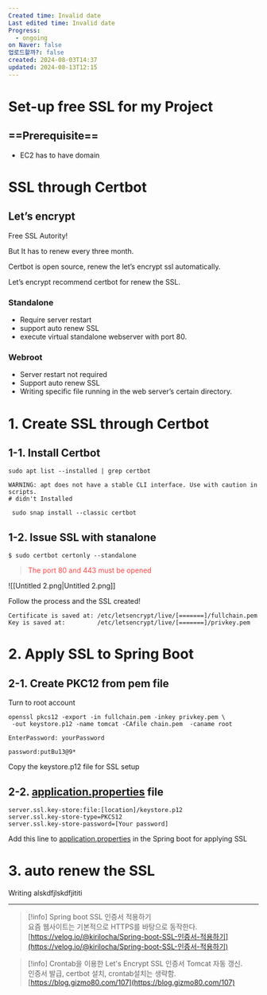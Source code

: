 ```yaml
---
Created time: Invalid date
Last edited time: Invalid date
Progress:
  - ongoing
on Naver: false
업로드할까?: false
created: 2024-08-03T14:37
updated: 2024-08-13T12:15
---
```

# Set-up free SSL for my Project

## ==Prerequisite==

- EC2 has to have domain

# SSL through Certbot

## Let’s encrypt

Free SSL Autority!

But It has to renew every three month.

  

Certbot is open source, renew the let’s encrypt ssl automatically.

Let’s encrypt recommend certbot for renew the SSL.

  

### Standalone

- Require server restart
- support auto renew SSL
- execute virtual standalone webserver with port 80.

  

  

### Webroot

- Server restart not required
- Support auto renew SSL
- Writing specific file running in the web server’s certain directory.

# 1. Create SSL through Certbot

## 1-1. Install Certbot

```Shell
sudo apt list --installed | grep certbot

WARNING: apt does not have a stable CLI interface. Use with caution in scripts.
# didn't Installed

 sudo snap install --classic certbot
```

  

## 1-2. Issue SSL with stanalone

```Shell
$ sudo certbot certonly --standalone
```

  > <span style="color:rgb(255, 71, 71)">The port 80 and 443 must be opened</span>

![[Untitled 2.png|Untitled 2.png]]

Follow the process and the SSL created!

```Shell
Certificate is saved at: /etc/letsencrypt/live/[=======]/fullchain.pem
Key is saved at:         /etc/letsencrypt/live/[=======]/privkey.pem
```

  

  

# 2. Apply SSL to Spring Boot

## 2-1. Create PKC12 from pem file

Turn to root account

```Shell
openssl pkcs12 -export -in fullchain.pem -inkey privkey.pem \
 -out keystore.p12 -name tomcat -CAfile chain.pem  -caname root

EnterPassword: yourPassword

password:putBu13@9*
```

Copy the keystore.p12 file for SSL setup

  

  

## 2-2. [application.properties](http://application.properties) file

```Shell
server.ssl.key-store:file:[location]/keystore.p12
server.ssl.key-store-type=PKCS12
server.ssl.key-store-password=[Your password]
```

Add this line to [application.properties](http://application.properties) in the Spring boot for applying SSL

  

  

# 3. auto renew the SSL

Writing alskdfjlskdfjititi

  

---

> [!info] Spring boot SSL 인증서 적용하기  
> 요즘 웹사이트는 기본적으로 HTTPS를 바탕으로 동작한다.  
> [https://velog.io/@kirilocha/Spring-boot-SSL-인증서-적용하기](https://velog.io/@kirilocha/Spring-boot-SSL-인증서-적용하기)  

> [!info] Crontab을 이용한 Let's Encrypt SSL 인증서 Tomcat 자동 갱신.  
> 인증서 발급, certbot 설치, crontab설치는 생략함.  
> [https://blog.gizmo80.com/107](https://blog.gizmo80.com/107)